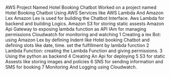 AWS Project Named Hotel Booking Chatbot
Worked on a project named Hotel Booking Chatbot Using AWS Services  like AWS Lambda And Amazon Lex
Amazon Lex is used for building the Chatbot Interface.
Aws Lambda for backend and building Logics.
Amazon S3 for storing static  assests
Amazon Api Gateway to  exposing lambda function as API
IAm for managing permissions
Cloudwatch for monitoring and watching
1 Creating a lex Bot:
using Amazon Lex by defining Indent like Hotel booking Chatbot and defining slots like date, time.
set the fulfillment by lambda function
2 Lambda Function:
creating the Lambda Function and giving permissions.
3 Using the python as backend 
4 Creating An Api for deploying
5 S3 for static Assests like storing images and policies
6 SNS for sending information and SMS for booking
7 Monitoring And Logging using Cloudwatch.

